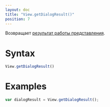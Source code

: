 ```yaml
---
layout: doc
title: "View.getDialogResult()"
position: 7
---
```


Возвращает [результат работы представления](../DialogResult/).

# Syntax

```js
View.getDialogResult()
```

# Examples

```js
var dialogResult = View.getDialogResult();
```

